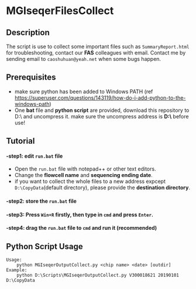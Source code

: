 # MGIseqerFilesCollect 
## Description 
The script is use to collect some important files such as `SummaryReport.html` for troubleshooting, contact our **FAS** colleagues with email.
Contact me by sending email to `caoshuhuan@yeah.net` when some bugs happen. 

## Prerequisites
- make sure python has been added to Windows PATH (ref https://superuser.com/questions/143119/how-do-i-add-python-to-the-windows-path)
- One **bat** file and **python script** are provided, download this repository to D:\ and uncompress it. make sure the uncompress address is **D:\\** before use!  

## Tutorial 
#### -step1: edit `run.bat` file
- Open the `run.bat` file with notepad++ or other text editors. 
- Change the **flowcell name** and **sequencing ending date**. 
- if you want to collect the whole files to a new address expcept `D:\CopyData`(default directory), please provide the **destination directory**.  
#### -step2: store the `run.bat` file 
#### -step3: Press `Win+R` firstly, then type in `cmd` and press `Enter`. 
#### -step4: drag the `run.bat` file to `cmd` and run it (recommended) 

## Python Script Usage
```
Usage:
	python MGIseqerOutputCollect.py <chip name> <date> [outdir]
Example:
	python D:\Scripts\MGIseqerOutputCollect.py V300018621 20190101 D:\CopyData
```